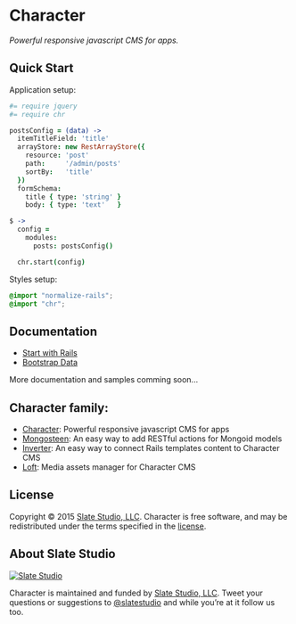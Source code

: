 # Character

*Powerful responsive javascript CMS for apps.*


## Quick Start

Application setup:

```coffee
#= require jquery
#= require chr

postsConfig = (data) ->
  itemTitleField: 'title'
  arrayStore: new RestArrayStore({
    resource: 'post'
    path:     '/admin/posts'
    sortBy:   'title'
  })
  formSchema:
    title { type: 'string' }
    body: { type: 'text'   }

$ ->
  config =
    modules:
      posts: postsConfig()

  chr.start(config)
```

Styles setup:

```scss
@import "normalize-rails";
@import "chr";
```


## Documentation

* [Start with Rails](docs/rails.md)
* [Bootstrap Data](docs/bootstrap.md)

More documentation and samples comming soon...


## Character family:

- [Character](https://github.com/slate-studio/chr): Powerful responsive javascript CMS for apps
- [Mongosteen](https://github.com/slate-studio/mongosteen): An easy way to add RESTful actions for Mongoid models
- [Inverter](https://github.com/slate-studio/inverter): An easy way to connect Rails templates content to Character CMS
- [Loft](https://github.com/slate-studio/loft): Media assets manager for Character CMS


## License

Copyright © 2015 [Slate Studio, LLC](http://slatestudio.com). Character is free software, and may be redistributed under the terms specified in the [license](LICENSE.md).


## About Slate Studio

[![Slate Studio](https://slate-git-images.s3-us-west-1.amazonaws.com/slate.png)](http://slatestudio.com)

Character is maintained and funded by [Slate Studio, LLC](http://slatestudio.com). Tweet your questions or suggestions to [@slatestudio](https://twitter.com/slatestudio) and while you’re at it follow us too.




